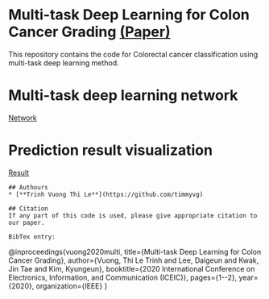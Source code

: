 # Multi-task Deep Learning for Colon Cancer Grading [(Paper)](https://ieeexplore.ieee.org/document/9051305)
This repository contains the code for Colorectal cancer classification using multi-task deep learning method. 

# Multi-task deep learning network
[Network](https://github.com/timmyvg/Colon_cancer_grading_multitask/tree/master/Image/DenseNet_multitask.gif)
# Prediction result visualization 
[Result](https://github.com/timmyvg/Colon_cancer_grading_multitask/tree/master/Image/Result_visualization.png)

```
## Authours
* [**Trinh Vuong Thi Le**](https://github.com/timmyvg)

## Citation
If any part of this code is used, please give appropriate citation to our paper.

BibTex entry:  
```
@inproceedings{vuong2020multi,
  title={Multi-task Deep Learning for Colon Cancer Grading},
  author={Vuong, Thi Le Trinh and Lee, Daigeun and Kwak, Jin Tae and Kim, Kyungeun},
  booktitle={2020 International Conference on Electronics, Information, and Communication (ICEIC)},
  pages={1--2},
  year={2020},
  organization={IEEE}
}
```
